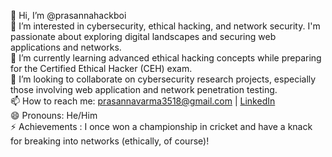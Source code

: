 👋 Hi, I’m @prasannahackboi  
👀 I’m interested in cybersecurity, ethical hacking, and network security. I'm passionate about exploring digital landscapes and securing web applications and networks.  
🌱 I’m currently learning advanced ethical hacking concepts while preparing for the Certified Ethical Hacker (CEH) exam.  
💞️ I’m looking to collaborate on cybersecurity research projects, especially those involving web application and network penetration testing.  
📫 How to reach me: [prasannavarma3518@gmail.com](mailto:prasannavarma3518@gmail.com) | [LinkedIn](https://www.linkedin.com/in/prasanna-varma-kucharlapati-11a47221b/)  
😄 Pronouns: He/Him  
⚡ Achievements : I once won a championship in cricket and have a knack for breaking into networks (ethically, of course)!
